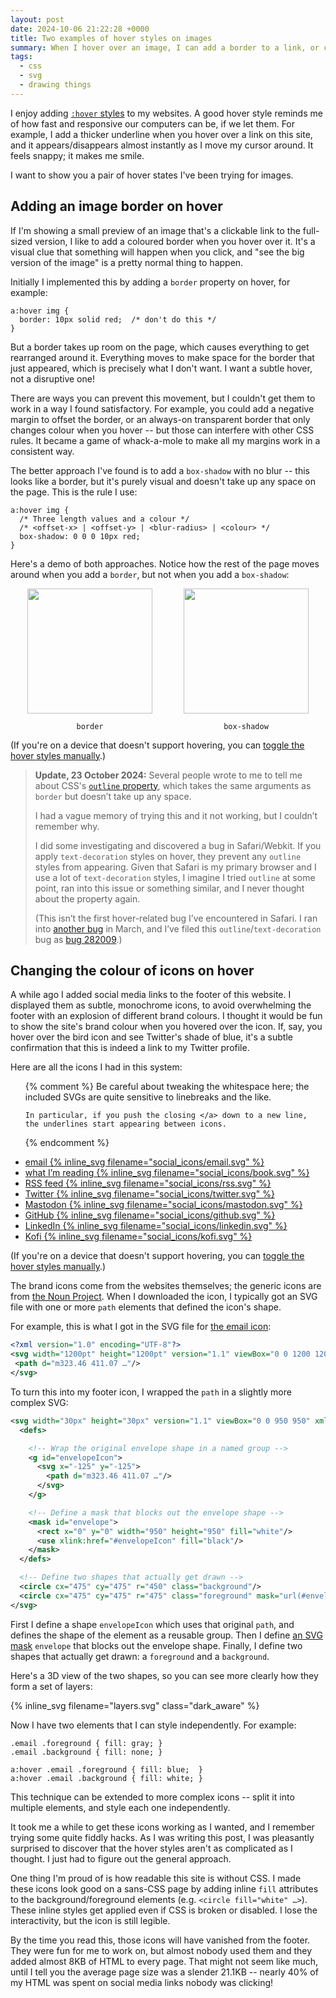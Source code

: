 ```yaml
---
layout: post
date: 2024-10-06 21:22:28 +0000
title: Two examples of hover styles on images
summary: When I hover over an image, I can add a border to a link, or change the colours of an SVG icon.
tags:
  - css
  - svg
  - drawing things
---
```

I enjoy adding [`:hover` styles][mdn] to my websites.
A good hover style reminds me of how fast and responsive our computers can be, if we let them.
For example, I add a thicker underline when you hover over a link on this site, and it appears/disappears almost instantly as I move my cursor around.
It feels snappy; it makes me smile.

I want to show you a pair of hover states I've been trying for images.

[mdn]: https://developer.mozilla.org/en-US/docs/Web/CSS/:hover

## Adding an image border on hover

If I'm showing a small preview of an image that's a clickable link to the full-sized version, I like to add a coloured border when you hover over it.
It's a visual clue that something will happen when you click, and "see the big version of the image" is a pretty normal thing to happen.

Initially I implemented this by adding a `border` property on hover, for example:

```
a:hover img {
  border: 10px solid red;  /* don't do this */
}
```

But a border takes up room on the page, which causes everything to get rearranged around it.
Everything moves to make space for the border that just appeared, which is precisely what I don't want.
I want a subtle hover, not a disruptive one!

There are ways you can prevent this movement, but I couldn't get them to work in a way I found satisfactory.
For example, you could add a negative margin to offset the border, or an always-on transparent border that only changes colour when you hover -- but those can interfere with other CSS rules.
It became a game of whack-a-mole to make all my margins work in a consistent way.

The better approach I've found is to add a `box-shadow` with no blur -- this looks like a border, but it's purely visual and doesn't take up any space on the page.
This is the rule I use:

```
a:hover img {
  /* Three length values and a colour */
  /* <offset-x> | <offset-y> | <blur-radius> | <colour> */
  box-shadow: 0 0 0 10px red;
}
```

<style>
  #examples {
    display: grid;
    grid-gap: var(--grid-gap);
    grid-template-columns: repeat(2, 1fr);
    margin-left:  auto;
    margin-right: auto;
    max-width: 500px;
  }

  #examples {
    text-align: center;
  }

  #examples p {
    margin-bottom: 0;
  }

  .border_hover a,
  .shadow_hover a {
    display: inline-block;
  }

  .border_hover:hover img,
  #examples.hover .border_hover img {
    border: 10px solid var(--primary-color);
  }

  .shadow_hover:hover img,
  #examples.hover .shadow_hover img {
    box-shadow: 0 0 0 10px var(--primary-color);
  }
</style>

Here's a demo of both approaches.
Notice how the rest of the page moves around when you add a `border`, but not when you add a `box-shadow`:

<div id="examples">
  <div>
    <a href="https://www.pexels.com/photo/hummingbird-sitting-on-branch-16820102/" class="border_hover">
      <img src="/images/2024/hummingbird.jpg" style="width: 200px;" alt="">
    </a>
    <p><code>border</code></p>
  </div>

  <div>
    <a href="https://www.pexels.com/photo/hummingbird-sitting-on-branch-16820102/" class="shadow_hover">
      <img src="/images/2024/hummingbird.jpg" style="width: 200px;" alt="">
    </a>
    <p><code>box-shadow</code></p>
  </div>
</div>

(If you're on a device that doesn't support hovering, you can <a href="#examples" onclick="document.querySelector('#examples').classList.toggle('hover');">toggle the hover styles manually</a>.)

<blockquote id="update_outline">
  <p>
    <strong>Update, 23 October 2024:</strong>
    Several people wrote to me to tell me about CSS's <a href="https://developer.mozilla.org/en-US/docs/Web/CSS/outline"><code>outline</code> property</a>, which takes the same arguments as <code>border</code> but doesn’t take up any space.
  </p>
  <p>
    I had a vague memory of trying this and it not working, but I couldn’t remember why.
  </p>
  <p>
    I did some investigating and discovered a bug in Safari/Webkit.
    If you apply <code>text-decoration</code> styles on hover, they prevent any <code>outline</code> styles from appearing.
    Given that Safari is my primary browser and I use a lot of <code>text-decoration</code> styles, I imagine I tried <code>outline</code> at some point, ran into this issue or something similar, and I never thought about the property again.
  </p>
  <p>
    (This isn’t the first hover-related bug I’ve encountered in Safari.
    I ran into <a href="https://bugs.webkit.org/show_bug.cgi?id=61697">another bug</a> in March, and I’ve filed this <code>outline</code>/<code>text-decoration</code> bug as <a href="https://bugs.webkit.org/show_bug.cgi?id=282009">bug&nbsp;282009</a>.)
  </p>
</blockquote>




## Changing the colour of icons on hover

A while ago I added social media links to the footer of this website.
I displayed them as subtle, monochrome icons, to avoid overwhelming the footer with an explosion of different brand colours.
I thought it would be fun to show the site's brand colour when you hovered over the icon.
If, say, you hover over the bird icon and see Twitter's shade of blue, it's a subtle confirmation that this is indeed a link to my Twitter profile.

<style type="x-text/scss">
  /* Colour the icons correctly.
   *
   * Each icon contains two shapes:
   *
   *    - the `background` (the circle)
   *    - the `accent` (the cutout for the icon)
   *
   * In the default state, the background is white and the accent is
   * transparent, letting through the default footer colour.
   *
   * When you hover, we make the accent white and replace the background
   * with the brand colours, as a visual cue that it's the site you expect.
   */
  #social_icons {
    text-align: center;
    line-height: 0;
  }

  #social_icons a .background { fill: var(--accent-grey); }
  #social_icons a .accent     { fill: none;               }

  #social_icons a:hover,
  #social_icons.hover a {
    .accent { fill: white; }

    &[href="mailto:alex@alexwlchan.net"]              .background { fill: #0067B9; }
    &[href="https://books.alexwlchan.net"]            .background { fill: #333; }
    &[href="https://alexwlchan.net/atom.xml"]         .background { fill: #F99000; }
    &[href="https://twitter.com/alexwlchan"]          .background { fill: #1DA1F2; }
    &[href="https://social.alexwlchan.net/@alex"]     .background { fill: #563ACC; }
    &[href="https://github.com/alexwlchan/"]          .background { fill: #24292f; }
    &[href="https://www.linkedin.com/in/alexwlchan/"] .background { fill: #007EBB; }

    &[href="https://ko-fi.com/alexwlchan"]:hover #kofi_heart     { fill: #f14255; };
    &[href="https://ko-fi.com/alexwlchan"]:hover #kofi_circle    { fill: #50aee4; };
  }

  #social_icons > li {
    display: inline-block;
  }
</style>

Here are all the icons I had in this system:

<ul id="social_icons" class="plain_list">
  {% comment %}
    Be careful about tweaking the whitespace here; the included SVGs
    are quite sensitive to linebreaks and the like.

    In particular, if you push the closing </a> down to a new line,
    the underlines start appearing between icons.
  {% endcomment %}
  <li>
    <a href="mailto:alex@alexwlchan.net">
      <span class="visually-hidden">email</span>
      <span aria-hidden="true">{% inline_svg filename="social_icons/email.svg" %}</span></a>
  </li>

  <li>
    <a href="https://books.alexwlchan.net">
      <span class="visually-hidden">what I’m reading</span>
      <span aria-hidden="true">{% inline_svg filename="social_icons/book.svg" %}</span></a>
  </li>

  <li>
    <a id="footer_link--rss" href="https://alexwlchan.net/atom.xml">
      <span class="visually-hidden">RSS feed</span>
      <span aria-hidden="true">{% inline_svg filename="social_icons/rss.svg" %}</span></a>
  </li>

  <li>
    <a href="https://twitter.com/alexwlchan">
      <span class="visually-hidden">Twitter</span>
      <span aria-hidden="true">{% inline_svg filename="social_icons/twitter.svg" %}</span></a>
  </li>

  <li>
    <a rel="me" href="https://social.alexwlchan.net/@alex">
      <span class="visually-hidden">Mastodon</span>
      <span>{% inline_svg filename="social_icons/mastodon.svg" %}</span></a>
  </li>

  <li>
    <a href="https://github.com/alexwlchan/">
      <span class="visually-hidden">GitHub</span>
      <span aria-hidden="true">{% inline_svg filename="social_icons/github.svg" %}</span></a>
  </li>

  <li>
    <a href="https://www.linkedin.com/in/alexwlchan/">
      <span class="visually-hidden">LinkedIn</span>
      <span>{% inline_svg filename="social_icons/linkedin.svg" %}</span></a>
  </li>

  <li>
    <a href="https://ko-fi.com/alexwlchan">
      <span class="visually-hidden">Kofi</span>
      <span>{% inline_svg filename="social_icons/kofi.svg" %}</span></a>
  </li>
</ul>

(If you're on a device that doesn't support hovering, you can <a href="#social_icons" onclick="document.querySelector('#social_icons').classList.toggle('hover');">toggle the hover styles manually</a>.)

The brand icons come from the websites themselves; the generic icons are from [the Noun Project](https://thenounproject.com).
When I downloaded the icon, I typically got an SVG file with one or more `path` elements that defined the icon's shape.

For example, this is what I got in the SVG file for [the email icon](https://thenounproject.com/icon/email-1573175/):

```xml
<?xml version="1.0" encoding="UTF-8"?>
<svg width="1200pt" height="1200pt" version="1.1" viewBox="0 0 1200 1200" xmlns="http://www.w3.org/2000/svg">
 <path d="m323.46 411.07 …"/>
</svg>
```

To turn this into my footer icon, I wrapped the `path` in a slightly more complex SVG:

```xml
<svg width="30px" height="30px" version="1.1" viewBox="0 0 950 950" xmlns="http://www.w3.org/2000/svg" xmlns:xlink="http://www.w3.org/1999/xlink">
  <defs>

    <!-- Wrap the original envelope shape in a named group -->
    <g id="envelopeIcon">
      <svg x="-125" y="-125">
        <path d="m323.46 411.07 …"/>
      </svg>
    </g>

    <!-- Define a mask that blocks out the envelope shape -->
    <mask id="envelope">
      <rect x="0" y="0" width="950" height="950" fill="white"/>
      <use xlink:href="#envelopeIcon" fill="black"/>
    </mask>
  </defs>

  <!-- Define two shapes that actually get drawn -->
  <circle cx="475" cy="475" r="450" class="background"/>
  <circle cx="475" cy="475" r="475" class="foreground" mask="url(#envelope)"/>
</svg>
```

First I define a shape `envelopeIcon` which uses that original `path`, and defines the shape of the element as a reusable group.
Then I define [an SVG mask](/2021/inner-outer-strokes-svg/) `envelope` that blocks out the envelope shape.
Finally, I define two shapes that actually get drawn: a `foreground` and a `background`.

Here's a 3D view of the two shapes, so you can see more clearly how they form a set of layers:

{%
  inline_svg
  filename="layers.svg"
  class="dark_aware"
%}

Now I have two elements that I can style independently.
For example:

```
.email .foreground { fill: gray; }
.email .background { fill: none; }

a:hover .email .foreground { fill: blue;  }
a:hover .email .background { fill: white; }
```

This technique can be extended to more complex icons -- split it into multiple elements, and style each one independently.

It took me a while to get these icons working as I wanted, and I remember trying some quite fiddly hacks.
As I was writing this post, I was pleasantly surprised to discover that the hover styles aren't as complicated as I thought.
I just had to figure out the general approach.

One thing I'm proud of is how readable this site is without CSS.
I made these icons look good on a sans-CSS page by adding inline `fill` attributes to the background/foreground elements (e.g. `<circle fill="white" …>`).
These inline styles get applied even if CSS is broken or disabled.
I lose the interactivity, but the icon is still legible.

By the time you read this, those icons will have vanished from the footer.
They were fun for me to work on, but almost nobody used them and they added almost 8KB of HTML to every page.
That might not seem like much, until I tell you the average page size was a slender 21.1KB -- nearly 40% of my HTML was spent on social media links nobody was clicking!
